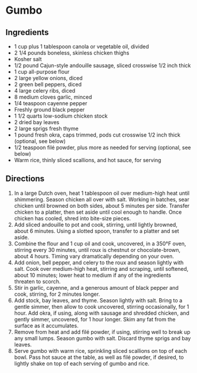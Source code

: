 Gumbo
=====

Ingredients
-----------

- 1 cup plus 1 tablespoon canola or vegetable oil, divided
- 2 1/4 pounds boneless, skinless chicken thighs
- Kosher salt
- 1/2 pound Cajun-style andouille sausage, sliced crosswise 1/2 inch thick
- 1 cup all-purpose flour
- 2 large yellow onions, diced
- 2 green bell peppers, diced
- 4 large celery ribs, diced
- 8 medium cloves garlic, minced
- 1/4 teaspoon cayenne pepper
- Freshly ground black pepper
- 1 1/2 quarts low-sodium chicken stock
- 2 dried bay leaves
- 2 large sprigs fresh thyme
- 1 pound fresh okra, caps trimmed, pods cut crosswise 1/2 inch thick (optional, see below)
- 1/2 teaspoon filé powder, plus more as needed for serving (optional, see below)
- Warm rice, thinly sliced scallions, and hot sauce, for serving


Directions
----------

1. In a large Dutch oven, heat 1 tablespoon oil over medium-high heat until shimmering. Season chicken all over with salt. Working in batches, sear chicken until browned on both sides, about 5 minutes per side. Transfer chicken to a platter, then set aside until cool enough to handle. Once chicken has cooled, shred into bite-size pieces.
2. Add sliced andouille to pot and cook, stirring, until lightly browned, about 6 minutes. Using a slotted spoon, transfer to a platter and set aside.
3. Combine the flour and 1 cup oil and cook, uncovered, in a 350°F oven, stirring every 30 minutes, until roux is chestnut or chocolate-brown, about 4 hours. Timing vary dramatically depending on your oven.
4. Add onion, bell pepper, and celery to the roux and season lightly with salt. Cook over medium-high heat, stirring and scraping, until softened, about 10 minutes; lower heat to medium if any of the ingredients threaten to scorch.
5. Stir in garlic, cayenne, and a generous amount of black pepper and cook, stirring, for 2 minutes longer.
6. Add stock, bay leaves, and thyme. Season lightly with salt. Bring to a gentle simmer, then allow to cook uncovered, stirring occasionally, for 1 hour. Add okra, if using, along with sausage and shredded chicken, and gently simmer, uncovered, for 1 hour longer. Skim any fat from the surface as it accumulates.
7. Remove from heat and add filé powder, if using, stirring well to break up any small lumps. Season gumbo with salt. Discard thyme sprigs and bay leaves.
8. Serve gumbo with warm rice, sprinkling sliced scallions on top of each bowl. Pass hot sauce at the table, as well as filé powder, if desired, to lightly shake on top of each serving of gumbo and rice. 
